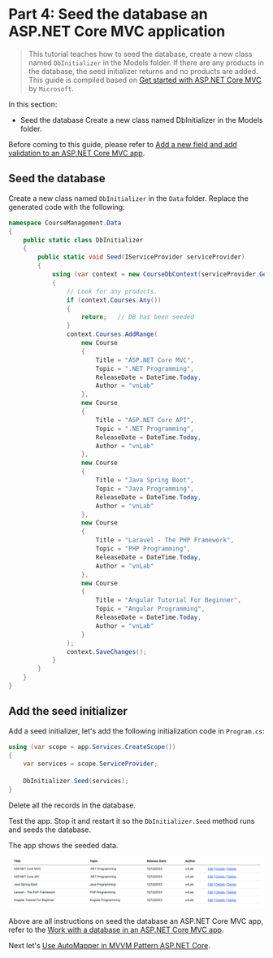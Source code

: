 # Part 4: Seed the database an ASP.NET Core MVC application

>This tutorial teaches how to seed the database, create a new class named `DbInitializer` in the Models folder. If there are any products in the database, the seed initializer returns and no products are added. This guide is compiled based on [Get started with ASP.NET Core MVC](https://learn.microsoft.com/en-us/aspnet/core/tutorials/first-mvc-app/start-mvc?view=aspnetcore-8.0&tabs=visual-studio-code) by `Microsoft`.

In this section:

- Seed the database Create a new class named DbInitializer in the Models folder.

Before coming to this guide, please refer to [Add a new field and add validation to an ASP.NET Core MVC app](https://github.com/NguyenPhuDuc307/add-field-and-validation).

## Seed the database

Create a new class named `DbInitializer` in the `Data` folder. Replace the generated code with the following:

```c#
namespace CourseManagement.Data
{
    public static class DbInitializer
    {
        public static void Seed(IServiceProvider serviceProvider)
        {
            using (var context = new CourseDbContext(serviceProvider.GetRequiredService<DbContextOptions<CourseDbContext>>()))
            {
                // Look for any products.
                if (context.Courses.Any())
                {
                    return;   // DB has been seeded
                }
                context.Courses.AddRange(
                    new Course
                    {
                        Title = "ASP.NET Core MVC",
                        Topic = ".NET Programming",
                        ReleaseDate = DateTime.Today,
                        Author = "vnLab"
                    },
                    new Course
                    {
                        Title = "ASP.NET Core API",
                        Topic = ".NET Programming",
                        ReleaseDate = DateTime.Today,
                        Author = "vnLab"
                    },
                    new Course
                    {
                        Title = "Java Spring Boot",
                        Topic = "Java Programming",
                        ReleaseDate = DateTime.Today,
                        Author = "vnLab"
                    },
                    new Course
                    {
                        Title = "Laravel - The PHP Framework",
                        Topic = "PHP Programming",
                        ReleaseDate = DateTime.Today,
                        Author = "vnLab"
                    },
                    new Course
                    {
                        Title = "Angular Tutorial For Beginner",
                        Topic = "Angular Programming",
                        ReleaseDate = DateTime.Today,
                        Author = "vnLab"
                    }
                );
                context.SaveChanges();
            }
        }
    }
}
``````

## Add the seed initializer

Add a seed initializer, let's add the following initialization code in `Program.cs`:

```c#
using (var scope = app.Services.CreateScope())
{
    var services = scope.ServiceProvider;

    DbInitializer.Seed(services);
}
```

Delete all the records in the database.

Test the app. Stop it and restart it so the `DbInitializer.Seed` method runs and seeds the database.

The app shows the seeded data.

![Seed Data](resources/seed-data.png)

Above are all instructions on seed the database an ASP.NET Core MVC app, refer to the [Work with a database in an ASP.NET Core MVC app](https://learn.microsoft.com/en-us/aspnet/core/tutorials/first-mvc-app/working-with-sql?view=aspnetcore-8.0&tabs=visual-studio-code).

Next let's [Use AutoMapper in MVVM Pattern ASP.NET Core](https://github.com/NguyenPhuDuc307/mvvm-design-pattern).

